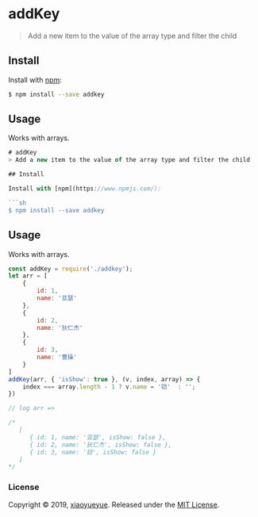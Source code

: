 # addKey
> Add a new item to the value of the array type and filter the child

## Install

Install with [npm](https://www.npmjs.com/):

```sh
$ npm install --save addkey
```

## Usage

Works with arrays.

```js
# addKey
> Add a new item to the value of the array type and filter the child

## Install

Install with [npm](https://www.npmjs.com/):

```sh
$ npm install --save addkey
```

## Usage

Works with arrays.

```js
const addKey = require('./addkey');
let arr = [
    {
        id: 1,
        name: '亚瑟'
    },
    {
        id: 2,
        name: '狄仁杰'
    },
    {
        id: 3,
        name: '曹操'
    }
]
addKey(arr, { 'isShow': true }, (v, index, array) => {
    index === array.length - 1 ? v.name = '铠'  : '';
})

// log arr =>

/*  
   [
      { id: 1, name: '亚瑟', isShow: false },
      { id: 2, name: '狄仁杰', isShow: false },
      { id: 3, name: '铠', isShow: false }
   ] 
*/
```


### License

Copyright © 2019, [xiaoyueyue](https://github.com/xiaoyueyue165).
Released under the [MIT License](LICENSE).

